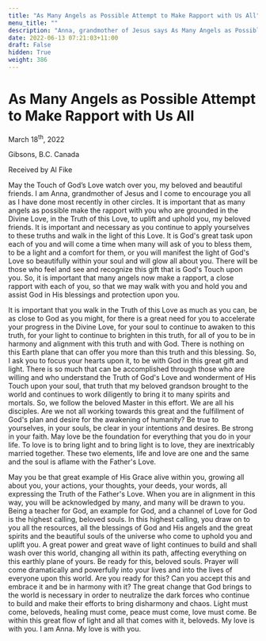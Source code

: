 ```yaml
---
title: "As Many Angels as Possible Attempt to Make Rapport with Us All"
menu_title: ""
description: "Anna, grandmother of Jesus says As Many Angels as Possible Attempt to Make Rapport with Us All says we should Honour Mother Earth"
date: 2022-06-13 07:21:03+11:00
draft: False
hidden: True
weight: 386
---
```

# As Many Angels as Possible Attempt to Make Rapport with Us All

March 18<sup>th</sup>, 2022

Gibsons, B.C. Canada

Received by Al Fike   



May the Touch of God’s Love watch over you, my beloved and beautiful friends. I am Anna, grandmother of Jesus and I come to encourage you all as I have done most recently in other circles. It is important that as many angels as possible make the rapport with you who are grounded in the Divine Love, in the Truth of this Love, to uplift and uphold you, my beloved friends. It is important and necessary as you continue to apply yourselves to these truths and walk in the light of this Love. It is God's great task upon each of you and will come a time when many will ask of you to bless them, to be a light and a comfort for them, or you will manifest the light of God's Love so beautifully within your soul and will glow all about you. There will be those who feel and see and recognize this gift that is God's Touch upon you. So, it is important that many angels now make a rapport, a close rapport with each of you, so that we may walk with you and hold you and assist God in His blessings and protection upon you.

It is important that you walk in the Truth of this Love as much as you can, be as close to God as you might, for there is a great need for you to accelerate your progress in the Divine Love, for your soul to continue to awaken to this truth, for your light to continue to brighten in this truth, for all of you to be in harmony and alignment with this truth and with God. There is nothing on this Earth plane that can offer you more than this truth and this blessing. So, I ask you to focus your hearts upon it, to be with God in this great gift and light. There is so much that can be accomplished through those who are willing and who understand the Truth of God's Love and wonderment of His Touch upon your soul, that truth that my beloved grandson brought to the world and continues to work diligently to bring it to many spirits and mortals. So, we follow the beloved Master in this effort. We are all his disciples. Are we not all working towards this great and the fulfillment of God's plan and desire for the awakening of humanity? Be true to yourselves, in your souls, be clear in your intentions and desires. Be strong in your faith. May love be the foundation for everything that you do in your life. To love is to bring light and to bring light is to love, they are inextricably married together. These two elements, life and love are one and the same and the soul is aflame with the Father's Love.

May you be that great example of His Grace alive within you, growing all about you, your actions, your thoughts, your deeds, your words, all expressing the Truth of the Father's Love. When you are in alignment in this way, you will be acknowledged by many, and many will be drawn to you. Being a teacher for God, an example for God, and a channel of Love for God is the highest calling, beloved souls. In this highest calling, you draw on to you all the resources, all the blessings of God and His angels and the great spirits and the beautiful souls of the universe who come to uphold you and uplift you. A great power and great wave of light continues to build and shall wash over this world, changing all within its path, affecting everything on this earthly plane of yours. Be ready for this, beloved souls. Prayer will come dramatically and powerfully into your lives and into the lives of everyone upon this world. Are you ready for this? Can you accept this and embrace it and be in harmony with it? The great change that God brings to the world is necessary in order to neutralize the dark forces who continue to build and make their efforts to bring disharmony and chaos. Light must come, beloveds, healing must come, peace must come, love must come. Be within this great flow of light and all that comes with it, beloveds. My love is with you. I am Anna. My love is with you.